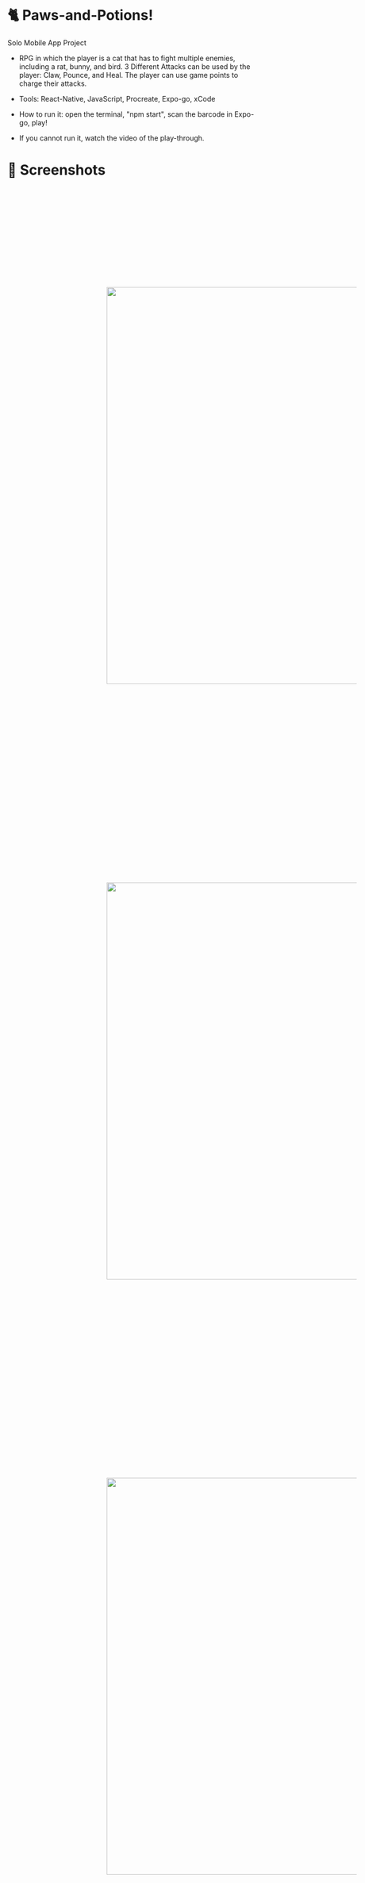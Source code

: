 # 🐈 Paws-and-Potions!
Solo Mobile App Project 

- RPG in which the player is a cat that has to fight multiple enemies, including a rat, bunny, and bird. 3 Different Attacks can be used by the player: Claw, Pounce, and Heal. The player can use game points to charge their attacks. 
  
- Tools: React-Native, JavaScript, Procreate, Expo-go, xCode

- How to run it: open the terminal, "npm start", scan the barcode in Expo-go, play!
  
- If you cannot run it, watch the video of the play-through.

# 🐁 Screenshots
<div>
<img style = "width: 20vh; margin: 5vh;" src = "Images/home.png">
<img style = "width: 20vh; margin: 5vh;" src = "Images/rules.png">
<img style = "width: 20vh; margin: 5vh;" src = "Images/power.png">
</div>
<div>
<img style = "width: 20vh; margin: 5vh;" src = "Images/victory.png">
<img style = "width: 20vh; margin: 5vh;" src = "Images/final.png">
</div>
<div>
<img style = "width: 20vh; margin: 5vh;" src = "Images/rat.png">
<img style = "width: 20vh; margin: 5vh;" src = "Images/bunny.png">
<img style = "width: 20vh; margin: 5vh;" src = "Images/raven.png">
</div>
 <br>  
